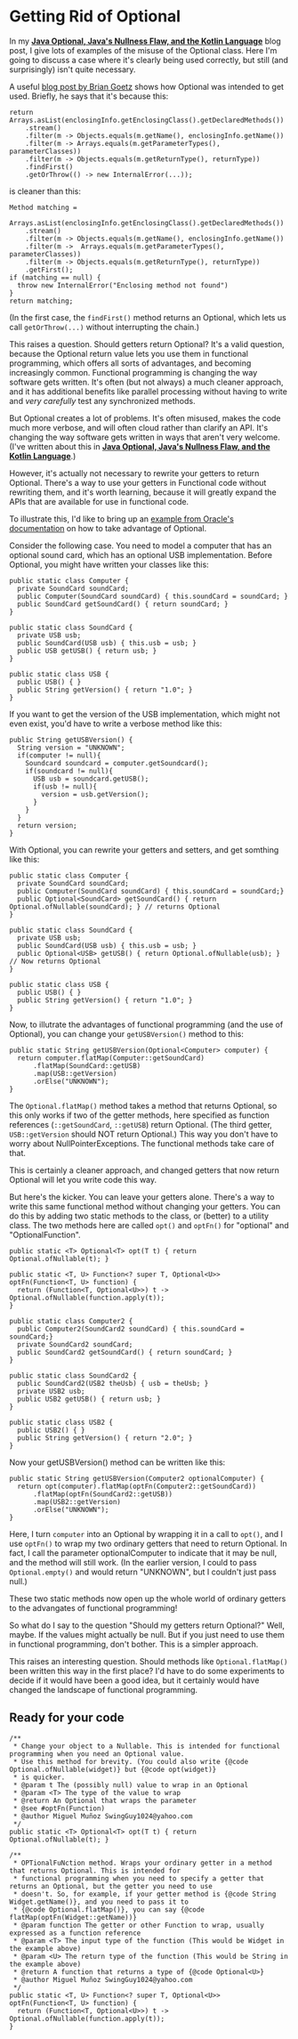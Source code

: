 # Getting Rid of Optional

In my **[Java Optional, Java's Nullness Flaw, and the Kotlin Language](https://github.com/SwingGuy1024/Blog/blob/master/Java%20Misuse%20of%20Optional%20vs%20Kotlin.md)** blog post, I give lots of examples of the misuse of the Optional class. Here I'm going to discuss a case where it's clearly being used correctly, but still (and surprisingly) isn't quite necessary. 

A useful [blog post by Brian Goetz](http://mail.openjdk.java.net/pipermail/lambda-dev/2012-September/005952.html) shows how Optional was intended to get used. Briefly, he says that it's because this:

    return Arrays.asList(enclosingInfo.getEnclosingClass().getDeclaredMethods())
        .stream()
        .filter(m -> Objects.equals(m.getName(), enclosingInfo.getName())
        .filter(m -> Arrays.equals(m.getParameterTypes(), parameterClasses))
        .filter(m -> Objects.equals(m.getReturnType(), returnType))
        .findFirst()
        .getOrThrow(() -> new InternalError(...));
is cleaner than this:

    Method matching =
        Arrays.asList(enclosingInfo.getEnclosingClass().getDeclaredMethods())
        .stream()
        .filter(m -> Objects.equals(m.getName(), enclosingInfo.getName())
        .filter(m ->  Arrays.equals(m.getParameterTypes(), parameterClasses))
        .filter(m -> Objects.equals(m.getReturnType(), returnType))
        .getFirst();
    if (matching == null) {
      throw new InternalError("Enclosing method not found")
    }
    return matching;

(In the first case, the `findFirst()` method returns an Optional, which lets us call `getOrThrow(...)` without interrupting the chain.)

This raises a question. Should getters return Optional? It's a valid question, because the Optional return value lets you use them in functional programming, which offers all sorts of advantages, and becoming increasingly common. Functional programming is changing the way software gets written. It's often (but not always) a much cleaner approach, and it has additional benefits like parallel processing without having to write and *very carefully* test any synchronized methods.

But Optional creates a lot of problems. It's often misused, makes the code much more verbose, and will often cloud rather than clarify an API. It's changing the way software gets written in ways that aren't very welcome. (I've written about this in **[Java Optional, Java's Nullness Flaw, and the Kotlin Language](https://github.com/SwingGuy1024/Blog/blob/master/Java%20Misuse%20of%20Optional%20vs%20Kotlin.md)**.)

However, it's actually not necessary to rewrite your getters to return Optional. There's a way to use your getters in Functional code without rewriting them, and it's worth learning, because it will greatly expand the APIs that are available for use in functional code.

To illustrate this, I'd like to bring up an [example from Oracle's documentation](https://www.oracle.com/technetwork/articles/java/java8-optional-2175753.html) on how to take advantage of Optional. 

Consider the following case. You need to model a computer that has an optional sound card, which has an optional USB implementation. Before Optional, you might have written your classes like this:

    public static class Computer {
      private SoundCard soundCard;
      public Computer(SoundCard soundCard) { this.soundCard = soundCard; }
      public SoundCard getSoundCard() { return soundCard; }
    }

    public static class SoundCard {
      private USB usb;
      public SoundCard(USB usb) { this.usb = usb; }
      public USB getUSB() { return usb; }
    }

    public static class USB {
      public USB() { }
      public String getVersion() { return "1.0"; }
    }
  
If you want to get the version of the USB implementation, which might not even exist, you'd have to write a verbose method like this:

    public String getUSBVersion() {
      String version = "UNKNOWN";
      if(computer != null){
        Soundcard soundcard = computer.getSoundcard();
        if(soundcard != null){
          USB usb = soundcard.getUSB();
          if(usb != null){
            version = usb.getVersion();
          }
        }
      }
      return version;
    }

With Optional, you can rewrite your getters and setters, and get somthing like this:

    public static class Computer {
      private SoundCard soundCard;
      public Computer(SoundCard soundCard) { this.soundCard = soundCard;}
      public Optional<SoundCard> getSoundCard() { return Optional.ofNullable(soundCard); } // returns Optional
    }

    public static class SoundCard {
      private USB usb;
      public SoundCard(USB usb) { this.usb = usb; }
      public Optional<USB> getUSB() { return Optional.ofNullable(usb); } // Now returns Optional
    }

    public static class USB {
      public USB() { }
      public String getVersion() { return "1.0"; }
    }

Now, to illutrate the advantages of functional programming (and the use of Optional), you can change your `getUSBVersion()` method to this:

    public static String getUSBVersion(Optional<Computer> computer) {
      return computer.flatMap(Computer::getSoundCard)
          .flatMap(SoundCard::getUSB)
          .map(USB::getVersion)
          .orElse("UNKNOWN");
    }

The `Optional.flatMap()` method takes a method that returns Optional, so this only works if two of the getter methods, here specified as function references (`::getSoundCard`, `::getUSB`) return Optional. (The third getter, `USB::getVersion` should NOT return Optional.) This way you don't have to worry about NullPointerExceptions. The functional methods take care of that.

This is certainly a cleaner approach, and changed getters that now return Optional will let you write code this way.

But here's the kicker. You can leave your getters alone. There's a way to write this same functional method without changing your getters. You can do this by adding two static methods to the class, or (better) to a utility class. The two methods here are called `opt()` and `optFn()` for "optional" and "OptionalFunction".

    public static <T> Optional<T> opt(T t) { return Optional.ofNullable(t); }

    public static <T, U> Function<? super T, Optional<U>> optFn(Function<T, U> function) {
      return (Function<T, Optional<U>>) t -> Optional.ofNullable(function.apply(t));
    }

    public static class Computer2 {
      public Computer2(SoundCard2 soundCard) { this.soundCard = soundCard;}
      private SoundCard2 soundCard;
      public SoundCard2 getSoundCard() { return soundCard; }
    }

    public static class SoundCard2 {
      public SoundCard2(USB2 theUsb) { usb = theUsb; }
      private USB2 usb;
      public USB2 getUSB() { return usb; }
    }

    public static class USB2 {
      public USB2() { }
      public String getVersion() { return "2.0"; }
    }

Now your getUSBVersion() method can be written like this:

    public static String getUSBVersion(Computer2 optionalComputer) {
      return opt(computer).flatMap(optFn(Computer2::getSoundCard))
          .flatMap(optFn(SoundCard2::getUSB))
          .map(USB2::getVersion)
          .orElse("UNKNOWN");
    }

Here, I turn `computer` into an Optional by wrapping it in a call to `opt()`, and I use `optFn()` to wrap my two ordinary getters that need to return Optional. In fact, I call the parameter optionalComputer to indicate that it may be null, and the method will still work. (In the earlier version, I could to pass `Optional.empty()` and would return "UNKNOWN", but I couldn't just pass null.)

These two static methods now open up the whole world of ordinary getters to the advangates of functional programming!

So what do I say to the question "Should my getters return Optional?" Well, maybe. If the values might actually be null. But if you just need to use them in functional programming, don't bother. This is a simpler approach.

This raises an interesting question. Should methods like `Optional.flatMap()` been written this way in the first place? I'd have to do some experiments to decide if it would have been a good idea, but it certainly would have changed the landscape of functional programming. 

## Ready for your code

    /**
     * Change your object to a Nullable. This is intended for functional programming when you need an Optional value. 
     * Use this method for brevity. (You could also write {@code Optional.ofNullable(widget)} but {@code opt(widget)} 
     * is quicker.
     * @param t The (possibly null) value to wrap in an Optional
     * @param <T> The type of the value to wrap
     * @return An Optional that wraps the parameter
     * @see #optFn(Function) 
     * @author Miguel Muñoz SwingGuy1024@yahoo.com
     */
    public static <T> Optional<T> opt(T t) { return Optional.ofNullable(t); }
  
    /**
     * OPTionalFuNction method. Wraps your ordinary getter in a method that returns Optional. This is intended for 
     * functional programming when you need to specify a getter that returns an Optional, but the getter you need to use
     * doesn't. So, for example, if your getter method is {@code String Widget.getName()}, and you need to pass it to 
     * {@code Optional.flatMap()}, you can say {@code flatMap(optFn(Widget::getName))}
     * @param function The getter or other Function to wrap, usually expressed as a function reference
     * @param <T> The input type of the function (This would be Widget in the example above)
     * @param <U> The return type of the function (This would be String in the example above)
     * @return A function that returns a type of {@code Optional<U>}
     * @author Miguel Muñoz SwingGuy1024@yahoo.com
     */
    public static <T, U> Function<? super T, Optional<U>> optFn(Function<T, U> function) {
      return (Function<T, Optional<U>>) t -> Optional.ofNullable(function.apply(t));
    }

